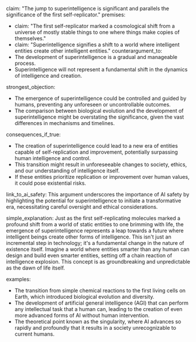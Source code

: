 claim: "The jump to superintelligence is significant and parallels the significance of the first self-replicator."
premises:
  - claim: "The first self-replicator marked a cosmological shift from a universe of mostly stable things to one where things make copies of themselves."
  - claim: "Superintelligence signifies a shift to a world where intelligent entities create other intelligent entities."
counterargument_to:
  - The development of superintelligence is a gradual and manageable process.
  - Superintelligence will not represent a fundamental shift in the dynamics of intelligence and creation.

strongest_objection:
  - The emergence of superintelligence could be controlled and guided by humans, preventing any unforeseen or uncontrollable outcomes.
  - The comparison between biological evolution and the development of superintelligence might be overstating the significance, given the vast differences in mechanisms and timelines.

consequences_if_true:
  - The creation of superintelligence could lead to a new era of entities capable of self-replication and improvement, potentially surpassing human intelligence and control.
  - This transition might result in unforeseeable changes to society, ethics, and our understanding of intelligence itself.
  - If these entities prioritize replication or improvement over human values, it could pose existential risks.

link_to_ai_safety: This argument underscores the importance of AI safety by highlighting the potential for superintelligence to initiate a transformative era, necessitating careful oversight and ethical considerations.

simple_explanation: Just as the first self-replicating molecules marked a profound shift from a world of static entities to one brimming with life, the emergence of superintelligence represents a leap towards a future where intelligent beings create other forms of intelligence. This isn't just an incremental step in technology; it's a fundamental change in the nature of existence itself. Imagine a world where entities smarter than any human can design and build even smarter entities, setting off a chain reaction of intelligence explosion. This concept is as groundbreaking and unpredictable as the dawn of life itself.

examples:
  - The transition from simple chemical reactions to the first living cells on Earth, which introduced biological evolution and diversity.
  - The development of artificial general intelligence (AGI) that can perform any intellectual task that a human can, leading to the creation of even more advanced forms of AI without human intervention.
  - The theoretical point known as the singularity, where AI advances so rapidly and profoundly that it results in a society unrecognizable to current humans.